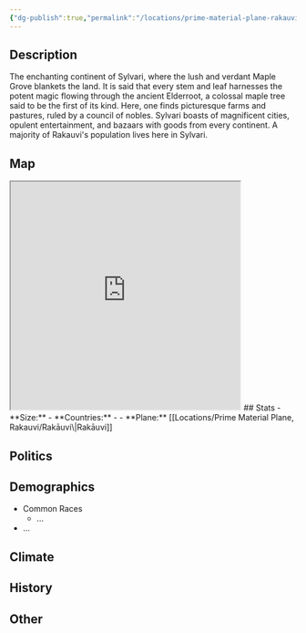 ```yaml
---
{"dg-publish":true,"permalink":"/locations/prime-material-plane-rakauvi/sylvari/sylvari/","tags":["Location","Continent"]}
---
```



## Description
The enchanting continent of Sylvari, where the lush and verdant Maple Grove blankets the land. It is said that every stem and leaf harnesses the potent magic flowing through the ancient Elderroot, a colossal maple tree said to be the first of its kind. Here, one finds picturesque farms and pastures, ruled by a council of nobles. Sylvari boasts of magnificent cities, opulent entertainment, and bazaars with goods from every continent. A majority of Rakauvi's population lives here in Sylvari.
## Map
<iframe src="https://ruetooo.github.io/leaflet-map-simple/sylvariMap" width=80% height="400"></iframe>
## Stats
- **Size:** 
- **Countries:**
    -
- **Plane:** [[Locations/Prime Material Plane, Rakauvi/Rakāuvi\|Rakāuvi]]

## Politics

## Demographics
- Common Races
    - ...
- ...

## Climate

## History

## Other 